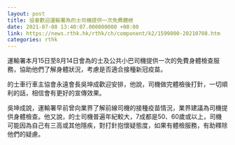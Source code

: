 ```yaml
---
layout: post
title: 協會歡迎運輸署為的士司機提供一次免費體檢
date: 2021-07-08 13:40:07.000000000 +08:00
link: https://news.rthk.hk/rthk/ch/component/k2/1599800-20210708.htm
categories: rthk
---
```


運輸署本月15日至8月14日會為的士及公共小巴司機提供一次的免費身體檢查服務，協助他們了解身體狀況，考慮是否適合接種新冠疫苗。

的士車行車主協會永遠會長吳坤成歡迎安排，他說，司機做完體檢後打針，一切順利的話，相信會有更好的宣傳效果。

吳坤成說，運輸署早前曾向業界了解前線司機的接種疫苗情況，業界建議為司機提供身體檢查。他又說，的士司機普遍年紀較大，7成都是50、60歲或以上，司機可能因為自己有三高或其他隱疾，對打針抱懷疑態度，如果有體檢服務，有助釋除他們的疑慮。
